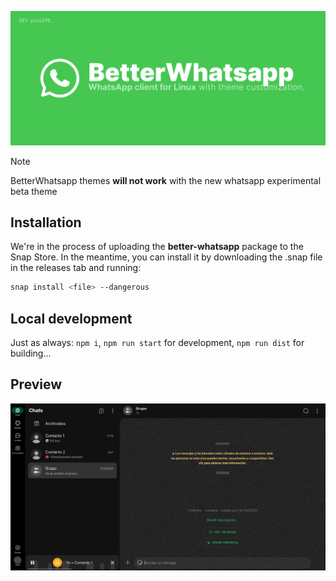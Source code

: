 ![Thumbnail](thumbnail.png)

> [!NOTE]
> BetterWhatsapp themes **will not work** with the new whatsapp experimental beta theme

## Installation

We're in the process of uploading the **better-whatsapp** package to the Snap Store. In the meantime, you can install it by downloading the .snap file in the releases tab and running:
```sh
snap install <file> --dangerous
```

## Local development
Just as always: `npm i`, `npm run start` for development, `npm run dist` for building...

## Preview
![Betterwhatsapp Preview](preview.png)
